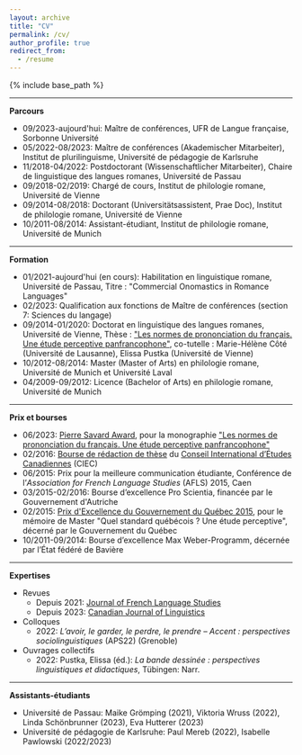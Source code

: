 ```yaml
---
layout: archive
title: "CV"
permalink: /cv/
author_profile: true
redirect_from:
  - /resume
---
```


{% include base_path %}

---
**Parcours**
* 09/2023-aujourd'hui: Maître de conférences, UFR de Langue française, Sorbonne Université
* 05/2022-08/2023: Maître de conférences (Akademischer Mitarbeiter), Institut de plurilinguisme, Université de pédagogie de Karlsruhe
* 11/2018-04/2022: Postdoctorant (Wissenschaftlicher Mitarbeiter), Chaire de linguistique des langues romanes, Université de Passau
* 09/2018-02/2019: Chargé de cours, Institut de philologie romane, Université de Vienne
* 09/2014-08/2018: Doctorant (Universitätsassistent, Prae Doc), Institut de philologie romane, Université de Vienne
* 10/2011-08/2014: Assistant-étudiant, Institut de philologie romane, Université de Munich

---
**Formation**
* 01/2021-aujourd'hui (en cours): Habilitation en linguistique romane, Université de Passau, Titre : "Commercial Onomastics in Romance Languages"
* 02/2023: Qualification aux fonctions de Maître de conférences (section 7: Sciences du langage)
* 09/2014-01/2020: Doctorat en linguistique des langues romanes, Université de Vienne, Thèse : <a href="http://www.degruyter.com/document/isbn/9783110707649/html">"Les normes de prononciation du français. Une étude perceptive panfrancophone"</a>, co-tutelle : Marie-Hélène Côté (Université de Lausanne), Elissa Pustka (Université de Vienne)
* 10/2012-08/2014: Master (Master of Arts) en philologie romane, Université de Munich et Université Laval
* 04/2009-09/2012: Licence (Bachelor of Arts) en philologie romane, Université de Munich

---
**Prix et bourses**
* 06/2023: <a href="https://iccs-ciec.ca/pierre-savard-awards/">Pierre Savard Award</a>, pour la monographie <a href="http://www.degruyter.com/document/isbn/9783110707649/html">"Les normes de prononciation du français. Une étude perceptive panfrancophone"</a>
* 02/2016: <a href="https://romanistik.univie.ac.at/aktuelles/fruehere-ankuendigungen/fruehere-ankuendigungen-detail/news/zuerkennung-eines-foerderpreises-an-marc-chalier-ba-ma-vom-wissenschaftlichen-ausschuss-des-internat/?tx_news_pi1%5Bcontroller%5D=News&amp;tx_news_pi1%5Baction%5D=detail&amp;cHash=7a68fed57af68ca94d83f00728654bdc">Bourse de rédaction de thèse</a> du <a href="http://www.iccs-ciec.ca/graduate-student-scholarships/">Conseil International d’Études Canadiennes</a> (CIEC)
* 06/2015: Prix pour la meilleure communication étudiante, Conférence de l’<i>Association for French Language Studies</i> (AFLS) 2015, Caen
* 03/2015-02/2016: Bourse d’excellence Pro Scientia, financée par le Gouvernement d'Autriche
* 02/2015: <a href="https://medienportal.univie.ac.at/uniview/uni-intern/detailansicht/artikel/preise-und-auszeichnungen-im-mai-2015/">Prix d'Excellence du Gouvernement du Québec 2015</a>, pour le mémoire de Master "Quel standard québécois ? Une étude perceptive", décerné par le Gouvernement du Québec
* 10/2011-09/2014: Bourse d’excellence Max Weber-Programm, décernée par l’État fédéré de Bavière

---
**Expertises**
* Revues
  * Depuis 2021: <a href="https://www.cambridge.org/core/journals/journal-of-french-language-studies">Journal of French Language Studies</a>
  * Depuis 2023: <a href="https://www.cambridge.org/core/journals/canadian-journal-of-linguistics-revue-canadienne-de-linguistique">Canadian Journal of Linguistics</a>
* Colloques
  * 2022: <i>L’avoir, le garder, le perdre, le prendre – Accent : perspectives sociolinguistiques</i> (APS22) (Grenoble)
* Ouvrages collectifs
  * 2022: Pustka, Elissa (éd.): <i>La bande dessinée : perspectives linguistiques et didactiques</i>, Tübingen: Narr.

---
**Assistants-étudiants**
* Université de Passau: Maike Grömping (2021), Viktoria Wruss (2022), Linda Schönbrunner (2023), Eva Hutterer (2023)
* Université de pédagogie de Karlsruhe: Paul Mereb (2022), Isabelle Pawlowski (2022/2023)
